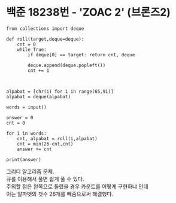 # 백준 18238번 - 'ZOAC 2' (브론즈2)

```
from collections import deque

def roll(target,deque=deque):
    cnt = 0
    while True:
        if deque[0] == target: return cnt, deque
        
        deque.append(deque.popleft())
        cnt += 1



alpabat = [chr(i) for i in range(65,91)]
alpabat = deque(alpabat)

words = input()

answer = 0
cnt = 0

for i in words:
    cnt, alpabat = roll(i,alpabat)
    cnt = min(26-cnt,cnt)
    answer += cnt

print(answer)

```

그리디 알고리즘 문제.  
큐를 이용해서 풀면 쉽게 풀 수 있다.  
주의할 점은 왼쪽으로 돌렸을 경우 카운트를 어떻게 구현하냐 인데  
이는 알파벳의 갯수 26개를 빼줌으로써 해결했다.
